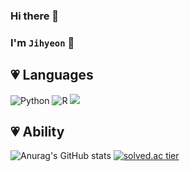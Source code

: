 ### Hi there 👋
### I'm ```Jihyeon``` 🥰</div>  

  
## 💗 Languages
![Python](https://img.shields.io/badge/python-3670A0?style=for-the-badge&logo=python&logoColor=ffdd54) ![R](https://img.shields.io/badge/r-%23276DC3.svg?style=for-the-badge&logo=r&logoColor=white) <img src="https://img.shields.io/badge/c++-%2300599C.svg?style=for-the-badge&logo=c%2B%2B&logoColor=white"/>

## 💗 Ability  
![Anurag's GitHub stats](https://github-readme-stats.vercel.app/api?username=jihyeon4028&&show_icons=true&theme=prussian) 
[![solved.ac tier](http://mazassumnida.wtf/api/v2/generate_badge?boj=jihyeon428)](https://solved.ac/jihyeon428)
